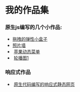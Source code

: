 # 我的作品集
### 原生js编写的几个小作品:
*  [拖拽的弹性小盒子](https://venchibai.github.io/myCases/CollidedSquare/index.html)<br>
*  [照片墙](https://venchibai.github.io/myCases/PhotoWall/index.html)<br>
*  [苹果动态菜单](https://venchibai.github.io/myCases/appleMenu/index.html)<br>
*  [轮播图1](https://venchibai.github.io/myCases/slidesPics/index.html)<br>
### 响应式作品
*  [原生代码编写的响应式静态网页](https://venchibai.github.io/myCases/mall-responsive/index.html)<br>
